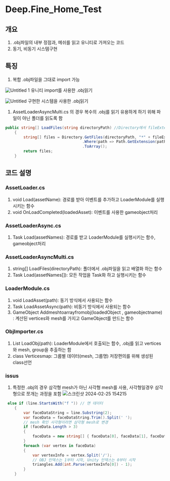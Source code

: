 # Deep.Fine_Home_Test

## 개요

1. .obj파일의 내부 정점과, 메쉬를 읽고 유니티로 가져오는 코드
2. 동기, 비동기 시스템구현

## 특징

1. 복합 .obj파일을 그대로 import 가능

![Untitled 1](https://github.com/MyungJewon/Deep.Fine_Home_Test/assets/54784949/d636ebe5-c406-4fab-90d4-aae3ff2a8eab)
유니티 import를 사용한 .obj읽기

![Untitled](https://github.com/MyungJewon/Deep.Fine_Home_Test/assets/54784949/6890f40e-d2d4-4fcb-ac88-31b33aac3d96)
구현한 시스템을 사용한 .obj읽기

1. AssetLoaderAsyncMulti.cs 의 경우 복수의 .obj를 읽기 유용하게 하기 위해 파일이 아닌 폴더를 읽도록 함

```csharp
public string[] LoadFiles(string directoryPath) //Directory에서 fileExtension 확장자만 저장
    {
        string[] files = Directory.GetFiles(directoryPath, "*" + fileExtension)
                                  .Where(path => Path.GetExtension(path).Equals(fileExtension))
                                  .ToArray();
        return files;
    }
```

## 코드 설명

### AssetLoader.cs

1. void Load(assetName): 경로를 받아 이벤트를 추가하고 LoaderModule를 실행 시키는 함수
2. void OnLoadCompleted(loadedAsset): 이벤트를 사용한  gameobject처리

### AssetLoaderAsync.cs

1. Task Load(assetNames): 경로를 받고 LoaderModule를 실행시키는 함수, gameobject처리

### AssetLoaderAsyncMulti.cs

1. string[] LoadFiles(directoryPath): 폴더에서 .obj파일을 읽고 배열화 하는 함수 
2. Task Load(assetNames[]): 모든 작업을 Task화 하고 실행시키는 함수

### LoaderModule.cs

1. void LoadAsset(path): 동기 방식에서 사용되는 함수
2. Task<GameObject> LoadAssetAsync(path): 비동기 방식에서 사용되는 함수
3. GameObject Addmeshtoarrayfromobj(loadedObject , gameobjectname) : 계산된 vertices와 mesh를 가지고 GameObject를 만드는 함수

### ObjImporter.cs

1. List<Verticesmap> LoadObj(path): LoaderModule에서 호출되는 함수, .obj를 읽고 vertices와 mesh, group을 추출하는 함
2. class Verticesmap: 그룹별 데이터(mesh, 그룹명) 저장편의를 위해 생성된 class선언

### issus
1. 특정한 .obj의 경우 삼각형 mesh가 아닌 사각형 mesh를 사용, 사각형일경우 삼각형으로 쪼개는 과정을 포함
![스크린샷 2024-02-25 154215](https://github.com/MyungJewon/Deep.Fine_Home_Test/assets/54784949/a439275a-1a9d-429c-b714-a1eea90dc506)
```csharp
 else if (line.StartsWith("f ")) // 면 데이터
    {
        var faceDataString = line.Substring(2);
        var faceData = faceDataString.Trim().Split(' ');
        // mesh 확인 사각형이라면 삼각형 mesh로 변경
        if (faceData.Length > 3)
        {
            faceData = new string[] { faceData[0], faceData[1], faceData[2], faceData[0], faceData[2], faceData[3] };
        }
        foreach (var vertex in faceData)
        {
            var vertexInfo = vertex.Split('/');
            // OBJ 인덱스는 1부터 시작, Unity 인덱스는 0부터 시작
            triangles.Add(int.Parse(vertexInfo[0]) - 1);
        }
    }
```